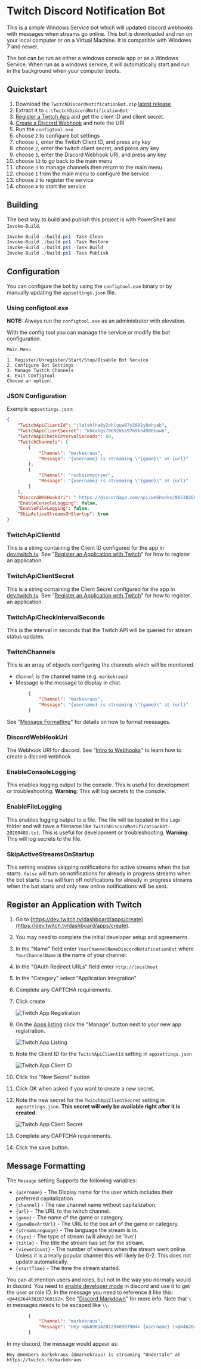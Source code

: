 # Twitch Discord Notification Bot

This is a simple Windows Service bot which will updated discord webhooks with messages when streams go online. This bot is downloaded and run on your local computer or on a Virtual Machine. It is compatible with Windows 7 and newer.

The bot can be run as either a windows console app or as a Windows Service. When run as a windows service, it will automatically start and run in the background when your computer boots.

## Quickstart

1. Download the `TwitchDiscordNotificationBot.zip` [latest release](https://github.com/markekraus/TwitchDiscordNotificationBot/releases/latest)
1. Extract it to `c:\TwitchDiscordNotificationBot`
1. [Register a Twitch App](#register-an-application-with-twitch) and get the client ID and client secret.
1. [Create a Discord Webhook](https://support.discordapp.com/hc/en-us/articles/228383668-Intro-to-Webhooks) and note the URI
1. Run the `configtool.exe`
1. choose `2` to configure bot settings
1. choose `1`, enter the Twitch Client ID, and press any key
1. choose `2`, enter the twitch client secret, and press any key
1. choose `3`, enter the Discord Webhook URI, and press any key
1. choose `13` to go back to the main menu
1. choose `3` to manage channels then return to the main menu
1. choose `1` from the main menu to configure the service
1. choose `2` to register the service
1. choose `4` to start the service

## Building

The best way to build and publish this project is with PowerShell and `Invoke-Build`.

```PowerShell
Invoke-Build ./build.ps1 -Task Clean
Invoke-Build ./build.ps1 -Task Restore
Invoke-Build ./build.ps1 -Task Build
Invoke-Build ./build.ps1 -Task Publish
```

## Configuration

You can configure the bot by using the `configtool.exe` binary or by manually updating the `appsettings.json` file.

### Using configtool.exe

**NOTE:** Always run the `configtool.exe` as an administrator with elevation.

With the config tool you can manage the service or modify the bot configuration.

```text
Main Menu
---
1. Register/Unregister/Start/Stop/Disable Bot Service
2. Configure Bot Settings
3. Manage Twitch Channels
4. Exit Configtool
Choose an option:
```

### JSON Configuration

Example `appsettings.json`:

```json
{
    "TwitchApiClientId": "jlalshlha8y2ohlquw87y2891y9ohyab",
    "TwitchApiClientSecret": "khkahgs79692kba9769kh4980bnwb",
    "TwitchApiCheckIntervalSeconds": 60,
    "TwitchChannels": [
        {
            "Channel": "markekraus",
            "Message": "{username} is streaming \"{game}\" at {url}"
        },
        {
            "Channel": "rocksinmydryer",
            "Message": "{username} is streaming \"{game}\" at {url}"
        }
    ],
    "DiscordWebHookUri": " https://discordapp.com/api/webhooks/86538269681578396285/rcpRkbajgi8k-908790jkghg878tvg-i7tVjvjgvJYTSj",
    "EnableConsoleLogging": false,
    "EnableFileLogging": false,
    "SkipActiveStreamsOnStartup": true
}
```

### TwitchApiClientId

This is a string containing the Client ID configured for the app in [dev.twitch.tv](https://dev.twitch.tv/console/apps).
See "[Register an Application with Twitch](#register-an-application-with-twitch)" for how to register an application.

### TwitchApiClientSecret

This is a string containing the Client Secret configured for the app in [dev.twitch.tv](https://dev.twitch.tv/console/apps).
See "[Register an Application with Twitch](#register-an-application-with-twitch)" for how to register an application.

### TwitchApiCheckIntervalSeconds

This is the interval in seconds that the Twitch API will be queried for stream status updates.

### TwitchChannels

This is an array of objects configuring the channels which will be monitored.

* `Channel` is the channel name (e.g. `markekraus`)
* Message is the message to display in chat.

```json
        {
            "Channel": "markekraus",
            "Message": "{username} is streaming \"{game}\" at {url}"
        }
```

See "[Message Formatting](#message-formatting)" for details on how to format messages.

### DiscordWebHookUri

The Webhook URI for discord.
See "[Intro to Webhooks](https://support.discordapp.com/hc/en-us/articles/228383668-Intro-to-Webhooks)" to learn how to create a discord webhook.

### EnableConsoleLogging

This enables logging output to the console.
This is useful for development or troubleshooting.
**Warning**: This will log secrets to the console.

### EnableFileLogging

This enables logging output to a file.
The file will be located in the `Logs` folder and will have a filename like `TwitchDiscordNotificationBot-20200403.txt`.
This is useful for development or troubleshooting.
**Warning**: This will log secrets to the file.

### SkipActiveStreamsOnStartup

This setting enables skipping notifications for active streams when the bot starts.
`false` will turn on notifications for already in progress streams when the bot starts.
`true` will turn off notifications for already in progress streams when the bot starts and only new online notifications will be sent.

## Register an Application with Twitch

1. Go to [https://dev.twitch.tv/dashboard/apps/create](https://dev.twitch.tv/dashboard/apps/create).
1. You may need to complete the initial developer setup and agreements.
1. In the "Name" field enter `YourChannelNameDiscordNotificationBot` where `YourChannelName` is the name of your channel.
1. In the "OAuth Redirect URLs" field enter `http://localhost`
1. In the "Category" select "Application Integration"
1. Complete any CAPTCHA requirements.
1. Click create

   ![Twitch App Registration](img/TwitchAppReg.PNG)

1. On the [Apps listing](https://dev.twitch.tv/console/apps) click the "Manage" button next to your new app registration.

   ![Twitch App Listing](img/TwitchAppReg02.PNG)

1. Note the Client ID for the `TwitchApiClientId` setting in `appsettings.json`

   ![Twitch App Client ID](img/TwitchAppReg03.PNG)

1. Click the "New Secret" button
1. Click OK when asked if you want to create a new secret.
1. Note the new secret for the `TwitchApiClientSecret` setting in `appsettings.json`. **This secret will only be available right after it is created.**

   ![Twitch App Client Secret](img/TwitchAppReg04.PNG)

1. Complete any CAPTCHA requirements.
1. Click the save button.

## Message Formatting

The `Message` setting Supports the following variables:

* `{username}` - The Display name for the user which includes their preferred capitalization.
* `{channel}` - The raw channel name without capitalization.
* `{url}` - The URL to the twitch channel.
* `{game}` - The name of the game or category.
* `{gameBoxArtUrl}` - The URL to the box art of the game or category.
* `{streamLanguage}` - The language the stream is in.
* `{type}` - The type of stream (will always be 'live')
* `{title}` - The title the stream has set for the stream.
* `{viewerCount}` - The number of viewers when the stream went online. Unless it is a really popular channel this will likely be 0-2. This does not update automatically.
* `{startTime}` - The time the stream started.

You can at-mention users and roles, but not in the way you normally would in discord.
You need to [enable developer mode](https://discordia.me/en/developer-mode) in discord and use it to get the user or role ID.
In the message you need to reference it like this: `<@446264438287368192>`.
See "[Discord Markdown](https://birdie0.github.io/discord-webhooks-guide/other/discord_markdown.html)" for more info.
Note that `\` in messages needs to be escaped like `\\`.

```json
        {
            "Channel": "markekraus",
            "Message": "Hey <@&696142812948987984> {username} (<@446264438287368192>) is streaming \"{game}\" at {url}"
        }
```

In my discord, the message would appear as:

```text
Hey @members markekraus (@markekraus) is streaming "Undertale" at https://twitch.tv/markekraus
```
